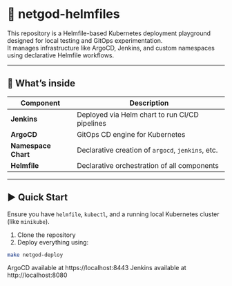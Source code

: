 # 🚀 netgod-helmfiles

This repository is a Helmfile-based Kubernetes deployment playground designed for local testing and GitOps experimentation.  
It manages infrastructure like ArgoCD, Jenkins, and custom namespaces using declarative Helmfile workflows.

---

## 🧩 What’s inside

| Component         | Description                                      |
|-------------------|--------------------------------------------------|
| **Jenkins**       | Deployed via Helm chart to run CI/CD pipelines  |
| **ArgoCD**        | GitOps CD engine for Kubernetes                  |
| **Namespace Chart** | Declarative creation of `argocd`, `jenkins`, etc. |
| **Helmfile**      | Declarative orchestration of all components      |

---

## ▶️ Quick Start

Ensure you have `helmfile`, `kubectl`, and a running local Kubernetes cluster (like `minikube`).

1. Clone the repository
2. Deploy everything using:

```bash
make netgod-deploy
```

ArgoCD available at https://localhost:8443
Jenkins available at http://localhost:8080
